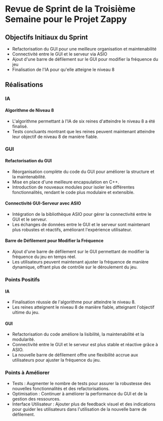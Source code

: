 # Revue de Sprint de la Troisième Semaine pour le Projet Zappy

## Objectifs Initiaux du Sprint

- Refactorisation du GUI pour une meilleure organisation et maintenabilité
- Connectivité entre le GUI et le serveur via ASIO
- Ajout d'une barre de défilement sur le GUI pour modifier la fréquence du jeu
- Finalisation de l'IA pour qu'elle atteigne le niveau 8

## Réalisations

### IA

#### Algorithme de Niveau 8
- L'algorithme permettant à l'IA de six reines d'atteindre le niveau 8 a été finalisé.
- Tests concluants montrant que les reines peuvent maintenant atteindre leur objectif de niveau 8 de manière fiable.

### GUI

#### Refactorisation du GUI
- Réorganisation complète du code du GUI pour améliorer la structure et la maintenabilité.
- Mise en place d'une meilleure encapsulation en C++.
- Introduction de nouveaux modules pour isoler les différentes fonctionnalités, rendant le code plus modulaire et extensible.

#### Connectivité GUI-Serveur avec ASIO
- Intégration de la bibliothèque ASIO pour gérer la connectivité entre le GUI et le serveur.
- Les échanges de données entre le GUI et le serveur sont maintenant plus robustes et réactifs, améliorant l'expérience utilisateur.

#### Barre de Défilement pour Modifier la Fréquence
- Ajout d'une barre de défilement sur le GUI permettant de modifier la fréquence du jeu en temps réel.
- Les utilisateurs peuvent maintenant ajuster la fréquence de manière dynamique, offrant plus de contrôle sur le déroulement du jeu.

### Points Positifs

#### IA
- Finalisation réussie de l'algorithme pour atteindre le niveau 8.
- Les reines atteignent le niveau 8 de manière fiable, atteignant l'objectif ultime du jeu.

#### GUI
- Refactorisation du code améliore la lisibilité, la maintenabilité et la modularité.
- Connectivité entre le GUI et le serveur est plus stable et réactive grâce à ASIO.
- La nouvelle barre de défilement offre une flexibilité accrue aux utilisateurs pour ajuster la fréquence du jeu.

### Points à Améliorer

- Tests : Augmenter le nombre de tests pour assurer la robustesse des nouvelles fonctionnalités et des refactorisations.
- Optimisation : Continuer à améliorer la performance du GUI et de la gestion des ressources.
- Interface Utilisateur : Ajouter plus de feedback visuel et des indications pour guider les utilisateurs dans l'utilisation de la nouvelle barre de défilement.
